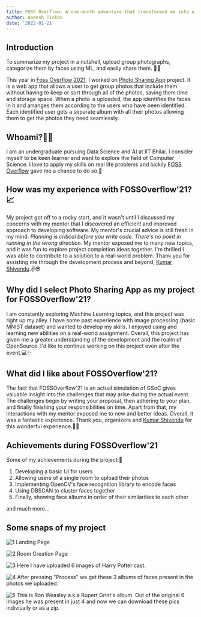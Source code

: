 ```yaml
---
title: FOSS Overflow: A one-month adventure that transformed me into a better developer
author: Aneesh Tickoo
date: '2022-01-21'
---
```



## Introduction

To summarize my project in a nutshell, upload group photographs, categorize them by faces using ML, and easily share them. 🤳🤖

This year in [Foss Overflow 2021](https://fossoverflow.dev/), I worked on [Photo Sharing App](https://github.com/OpenLake/Photo-Sharing-App) project. It is a web app that allows a user to get group photos that include them without having to keep or sort through all of the photos, saving them time and storage space. When a photo is uploaded, the app identifies the faces in it and arranges them according to the users who have been identified. Each identified user gets a separate album with all their photos allowing them to get the photos they need seamlessly.


## Whoami?👨‍💻

I am an undergraduate pursuing Data Science and AI at IIT Bhilai. I consider myself to be keen learner and want to explore the field of Computer Science. I love to apply my skills on real life problems and luckily [FOSS Overflow](https://fossoverflow.dev/) gave me a chance to do so.🤘


## How was my experience with FOSSOverflow'21?📈

My project got off to a rocky start, and it wasn't until I discussed my concerns with my mentor that I discovered an efficient and improved approach to developing software. My mentor's crucial advice is still fresh in my mind. *Planning is critical before you write code. There's no point in running in the wrong direction.* My mentor exposed me to many new topics, and it was fun to explore project completion ideas together. I'm thrilled I was able to contribute to a solution to a real-world problem. Thank you for assisting me through the development process and beyond, [Kumar Shivendu](https://github.com/KShivendu).✌😎


## Why did I select Photo Sharing App as my project for FOSSOverflow'21?

I am constantly exploring Machine Learning topics, and this project was right up my alley. I have some past experience with image processing (basic MNIST dataset) and wanted to develop my skills. I enjoyed using and learning new abilities on a real-world assignment. Overall, this project has given me a greater understanding of the development and the realm of OpenSource. I'd like to continue working on this project even after the event.💻✨


## What did I like about FOSSOverflow'21?

The fact that FOSSOverflow'21 is an actual simulation of GSoC gives valuable insight into the challenges that may arise during the actual event. The challenges begin by writing your proposal, then adhering to your plan, and finally finishing your responsibilities on time. Apart from that, my interactions with my mentor exposed me to new and better ideas. Overall, it was a fantastic experience. Thank you, organizers and [Kumar Shivendu](https://github.com/KShivendu) for this wonderful experience.🎉✨


## Achievements during FOSSOverflow'21
Some of my achievements during the project:🦾

1. Developing a basic UI for users
2. Allowing users of a single room to upload their photos
3. Implementing OpenCV's face recognition library to encode faces
4. Using DBSCAN to cluster faces together
5. Finally, showing face albums in order of their similarities to each other

and much more...


## Some snaps of my project

![1](https://user-images.githubusercontent.com/72318258/150670154-05acfa34-7ffd-4bcb-a790-219501713454.png)
Landing Page


![2](https://user-images.githubusercontent.com/72318258/150670156-99289a1b-0606-4f3f-b438-82596afbc1b8.png)
Room Creation Page


![3](https://user-images.githubusercontent.com/72318258/150670158-1e18c160-9a04-4412-999a-051e228887cc.png)
Here I have uploaded 6 images of Harry Potter cast.


![4](https://user-images.githubusercontent.com/72318258/150670161-1a04b223-aa9a-4b64-a66d-822e5384fddf.png)
After pressing "Process" we get these 3 albums of faces present in the photos we uploaded.


![5](https://user-images.githubusercontent.com/72318258/150670162-4a8ae9d4-34a3-4c25-8e64-8442c0cd36ba.png)
This is Ron Weasley a.k.a Rupert Grint's album. Out of the original 6 images he was present in just 4 and now we can download these pics indiviually or as a zip. 
